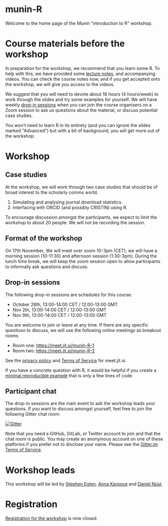 # munin-R

Welcome to the home page of the Munin "introduction to R" workshop.

# Course materials before the workshop

In preparation for the workshop, we recommend that you learn some R.
To help with this, we have provided some [lecture
notes](https://github.com/lgatto/spr/blob/master/2020/spr-revised.pdf),
and accompanying videos.  You can check the course notes now, and if
you get accepted onto the workshop, we will give you access to the
videos.

We suggest that you will need to devote about 16 hours (4 hours/week)
to work through the slides and try some examples for yourself.  We
will have weekly [drop-in sessions](#drop-in-sessions) when you can 
join the course organisers on a Zoom session to ask us questions about
the material, or discuss potential case studies.

You won't need to learn R in its entirety (and you can ignore the
slides marked "Advanced") but with a bit of background, you will get
more out of the workshop.

# Workshop


## Case studies

At the workshop, we will work through two case studies that should be
of broad interest to the scholarly comms world.

1. Simulating and analysing journal download statistics.
2. Interfacing with ORCID (and possibly CRISTIN) using R.

To encourage discussion amongst the participants, we expect to limit
the workshop to about 20 people.  We will not be recording the session.

## Format of the workshop

On 17th November, We will meet over zoom 10-3pm (CET); we will have a
morning session (10-11:30) and afternoon session (1:30-3pm).  During
the lunch time break, we will keep the zoom session open to allow
participants to informally ask questions and discuss.

## Drop-in sessions

The following drop-in sessions are schedules for this course:

- October 26th, 13:00-14:00 CET / 12:00-13:00 GMT
- Nov 2th, 13:00-14:00 CET / 12:00-13:00 GMT
- Nov 9th, 13:00-14:00 CET / 12:00-13:00 GMT

You are welcome to join or leave at any time.
If there are any specific questiosn to discuss, we will use the following
online meetings as breakout rooms 

- Room one: https://meet.jit.si/munin-R-1
- Room two: https://meet.jit.si/munin-R-2

See the [privacy policy](https://jitsi.org/meet-jit-si-privacy/) and 
[Terms of Service](https://jitsi.org/meet-jit-si-terms-of-service/) for 
meet.jit.si.

If you have a concrete question with R, it would be helpful if you create
a [minimal reproducible 
example](https://stackoverflow.com/help/minimal-reproducible-example)
that is only a few lines of code.

## Participant chat

The drop-in sessions are the main event to ask the workshop leads your
questions. If you want to discuss amongst yourself, feel free to join the
following Gitter chat room:

[![Gitter](https://badges.gitter.im/munin-R/community.svg)](https://gitter.im/munin-R/community?utm_source=badge&utm_medium=badge&utm_campaign=pr-badge)

Note that you need a GitHub, GitLab, or Twitter account to join and 
that the chat room is public. You may create an anonymous account on one
of these platforms if you prefer not to disclose your name.
Please see the [Gitter.im Terms of 
Service](https://element.io/terms-of-service).

# Workshop leads

This workshop will be led by [Stephen Eglen](https://sje30.github.io),
[Anna
Karpova](https://en.uit.no/ub/ansatte/person?p_document_id=583424) and
[Daniel Nüst](https://nuest.staff.ifgi.de/).

# Registration

[Registration for the
workshop](https://site.uit.no/muninconf/pre-conference-workshop) is
now closed.





